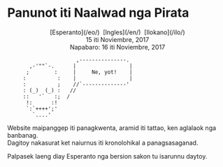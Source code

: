Panunot iti Naalwad nga Pirata
==============================

<center>[Esperanto](/eo/)  [Ingles](/en/)  [Ilokano](/ilo/)</center>
<center>15 iti Noviembre, 2017</center>
<center>Napabaro: 16 iti Noviembre, 2017</center>


```
                      ,---------------.
       ,-'""`-.      |                 |
      ;        :     |     Ne, yot!    |
     :          :    |                 |
     :          ;    //`--------------'
     : (_)  (_) :   //
     ::   '`   :;  /
      !:      :!
      `:`++++';'
        `....'
```


<div class="text-right">Website maipanggep iti panagkwenta, aramid iti tattao, ken aglalaok nga banbanag.</div>
<div class="text-right">Dagitoy nakasurat ket naiurnus iti kronolohikal a panagsasaganad.</div>

Palpasek laeng diay Esperanto nga bersion sakon tu isarunnu daytoy.
